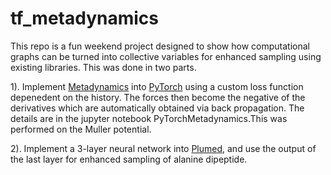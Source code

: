 # tf_metadynamics

This repo is a fun weekend project designed to show how computational graphs can be turned into collective variables for enhanced sampling using existing libraries. This was done in two parts. 
 
1). Implement [Metadynamics](https://en.wikipedia.org/wiki/Metadynamics) into [PyTorch](http://pytorch.org/) using a custom loss function depenedent on the history. The forces then become the negative of the derivatives which are automatically obtained via back propagation. The details are in the jupyter notebook PyTorchMetadynamics.This was performed on the Muller potential. 

2). Implement a 3-layer neural network into [Plumed](plumed.github.io), and use the output of the last layer for enhanced sampling of alanine dipeptide.
